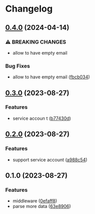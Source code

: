 # Changelog

## [0.4.0](https://www.github.com/brokeyourbike/gin-firebase-middleware/compare/v0.3.0...v0.4.0) (2024-04-14)


### ⚠ BREAKING CHANGES

* allow to have empty email

### Bug Fixes

* allow to have empty email ([fbcb034](https://www.github.com/brokeyourbike/gin-firebase-middleware/commit/fbcb0349f6aa6c04d614f37f0dcfe969d1cf6884))

## [0.3.0](https://www.github.com/brokeyourbike/gin-firebase-middleware/compare/v0.2.0...v0.3.0) (2023-08-27)


### Features

* service accoun t ([b77430d](https://www.github.com/brokeyourbike/gin-firebase-middleware/commit/b77430d815bccb12f590b28926bf750999433775))

## [0.2.0](https://www.github.com/brokeyourbike/gin-firebase-middleware/compare/v0.1.0...v0.2.0) (2023-08-27)


### Features

* support service account ([a988c54](https://www.github.com/brokeyourbike/gin-firebase-middleware/commit/a988c54cd24e53d178ed7be331cadd877e10226c))

## 0.1.0 (2023-08-27)


### Features

* middleware ([0efaff8](https://www.github.com/brokeyourbike/gin-firebase-middleware/commit/0efaff8a6d49cd3522f03a405075ee71a37a3809))
* parse more data ([63e8906](https://www.github.com/brokeyourbike/gin-firebase-middleware/commit/63e89063a607de50d8eaf4c91c71753ecfab3e87))
